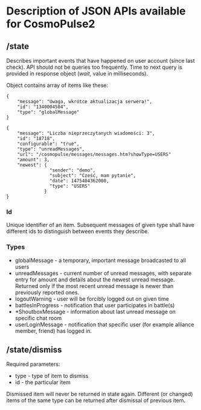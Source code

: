 # Description of JSON APIs available for CosmoPulse2

## /state

Describes important events that have happened on user account (since last check). 
API should not be queries too frequently. Time to next query is provided in response object (_wait_, value in milliseconds).


Object contains array of items like these:

    {
        "message": "Uwaga, wkrótce aktualizacja serwera!",
        "id": "1340004504",
        "type": "globalMessage"
    }
 
    {
        "message": "Liczba nieprzeczytanych wiadomości: 3",
        "id": "18718",
        "configurable": "true",
        "type": "unreadMessages",
        "url": "/cosmopulse/messages/messages.htm?showType=USERS"
        "amount": 3,
        "newest": {
                    "sender": "demo",
                    "subject": "Cześć, mam pytanie",
                    "date": 1475404362000,
                    "type": "USERS"
                  }
    }

### Id

Unique identifier of an item. Subsequent messages of given type shall have different ids to distinguish between events they describe.

### Types

* globalMessage - a temporary, important message broadcasted to all users
* unreadMessages - current number of unread messages, with separate entry for amount and details about the newest unread message. Returned only if the most recent unread message is newer than previously reported ones.
* logoutWarning - user will be forcibly logged out on given time
* battlesInProgress - notification that user participates in battle(s)
* \*ShoutboxMessage - information about last unread message on specific chat room
* userLoginMessage - notification that specific user (for example alliance member, friend) has logged in. 


## /state/dismiss

Required parameters:

* type - type of item to dismiss
* id - the particular item

Dismissed item will never be returned in state again. Different (or changed) items of the same type can be returned after dismissal of previous item.

